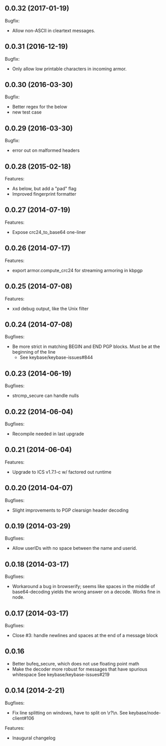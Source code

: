 ## 0.0.32 (2017-01-19)

Bugfix:
  - Allow non-ASCII in cleartext messages.

## 0.0.31 (2016-12-19)

Bugfix:
  - Only allow low printable characters in incoming armor.

## 0.0.30 (2016-03-30)

Bugfix:
  - Better regex for the below
  - new test case

## 0.0.29 (2016-03-30)

Bugfix:
  - error out on malformed headers

## 0.0.28 (2015-02-18)

Features:

  - As below, but add a "pad" flag
  - Improved fingerprint formatter

## 0.0.27 (2014-07-19)

Features:

  - Expose crc24_to_base64 one-liner

## 0.0.26 (2014-07-17)

Features:

  - export armor.compute_crc24 for streaming armoring in kbpgp

## 0.0.25 (2014-07-08)

Features:

  - xxd debug output, like the Unix filter

## 0.0.24 (2014-07-08)

Bugfixes:

  - Be more strict in matching BEGIN and END PGP blocks.  Must be
    at the beginning of the line
     - See keybase/keybase-issues#844

## 0.0.23 (2014-06-19)

Bugfixes:

  - strcmp_secure can handle nulls

## 0.0.22 (2014-06-04)

Bugfixes:

  - Recompile needed in last upgrade

## 0.0.21 (2014-06-04)

Features:

  - Upgrade to ICS v1.7.1-c w/ factored out runtime

## 0.0.20 (2014-04-07)

Bugfixes:

  - Slight improvements to PGP clearsign header decoding

## 0.0.19 (2014-03-29)

Bugfixes:

  - Allow userIDs with no space between the name and userid.

## 0.0.18 (2014-03-17)

Bugfixes:

  - Workaround a bug in browserify; seems like spaces in the middle of base64-decoding
    yields the wrong answer on a decode.  Works fine in node.

## 0.0.17 (2014-03-17)

Bugfixes:

  - Close #3: handle newlines and spaces at the end of a message block

## 0.0.16 

  - Better bufeq_secure, which does not use floating point math
  - Make the decoder more robust for messages that have spurious whitespace
    See keybase/keybase-issues#219

## 0.0.14 (2014-2-21)

Bugfixes:

  - Fix line splitting on windows, have to split on \r?\n.
    See keybase/node-client#106

Features:

  - Inaugural changelog
